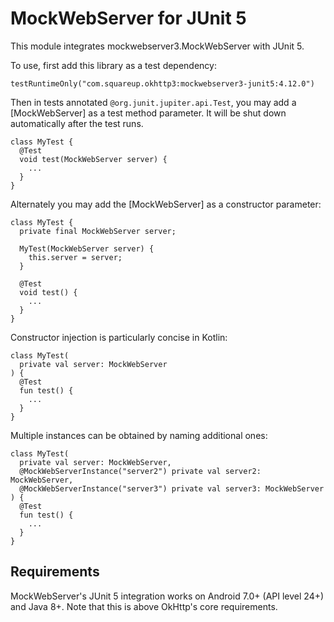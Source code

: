 MockWebServer for JUnit 5
=========================

This module integrates mockwebserver3.MockWebServer with JUnit 5.

To use, first add this library as a test dependency:

```
testRuntimeOnly("com.squareup.okhttp3:mockwebserver3-junit5:4.12.0")
```

Then in tests annotated `@org.junit.jupiter.api.Test`, you may add a [MockWebServer] as a test
method parameter. It will be shut down automatically after the test runs.

```
class MyTest {
  @Test
  void test(MockWebServer server) {
    ...
  }
}
```

Alternately you may add the [MockWebServer] as a constructor parameter:

```
class MyTest {
  private final MockWebServer server;

  MyTest(MockWebServer server) {
    this.server = server;
  }

  @Test
  void test() {
    ...
  }
}
```

Constructor injection is particularly concise in Kotlin:

```
class MyTest(
  private val server: MockWebServer
) {
  @Test
  fun test() {
    ...
  }
}
```

Multiple instances can be obtained by naming additional ones:

```
class MyTest(
  private val server: MockWebServer,
  @MockWebServerInstance("server2") private val server2: MockWebServer,
  @MockWebServerInstance("server3") private val server3: MockWebServer
) {
  @Test
  fun test() {
    ...
  }
}
```

Requirements
------------

MockWebServer's JUnit 5 integration works on Android 7.0+ (API level 24+) and Java 8+. Note that
this is above OkHttp's core requirements.

